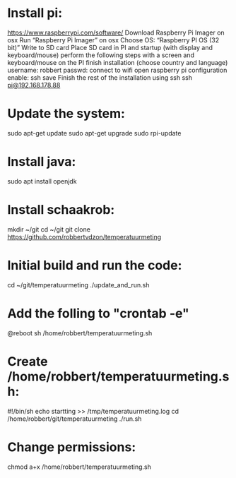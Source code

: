 # Install pi:
https://www.raspberrypi.com/software/
Download Raspberry Pi Imager on osx
Run “Raspberry Pi Imager” on osx
Choose OS: “Raspberry PI OS (32 bit)”
Write to SD card
Place SD card in PI and startup (with display and keyboard/mouse)
perform the following steps with a screen and keyboard/mouse on the PI
finish installation (choose country and language)
username: robbert
passwd: <secret>
connect to wifi
open raspberry pi configuration
enable: ssh
save
Finish the rest of the installation using ssh
ssh pi@192.168.178.88

# Update the system:
sudo apt-get update
sudo apt-get upgrade
sudo rpi-update

# Install java:
sudo apt install openjdk

# Install schaakrob:
mkdir ~/git
cd ~/git
git clone https://github.com/robbertvdzon/temperatuurmeting

# Initial build and run the code:
cd ~/git/temperatuurmeting
./update_and_run.sh

# Add the folling to  "crontab -e"
@reboot sh /home/robbert/temperatuurmeting.sh

# Create /home/robbert/temperatuurmeting.sh:
#!/bin/sh
echo startting >> /tmp/temperatuurmeting.log
cd /home/robbert/git/temperatuurmeting
./run.sh

# Change permissions:
chmod a+x /home/robbert/temperatuurmeting.sh
